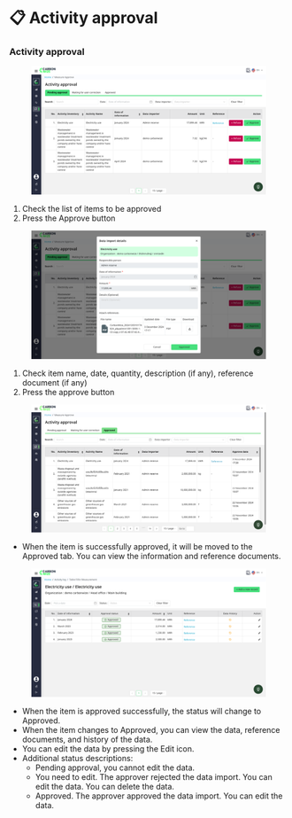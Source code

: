 # 📋 Activity approval

### Activity approval

<figure><img src="../../.gitbook/assets/image (36).png" alt=""><figcaption></figcaption></figure>

1. Check the list of items to be approved
2. Press the Approve button

<figure><img src="../../.gitbook/assets/image (1) (1) (1) (1) (1) (1) (1) (1) (1).png" alt=""><figcaption></figcaption></figure>

1. Check item name, date, quantity, description (if any), reference document (if any)
2. Press the approve button

<figure><img src="../../.gitbook/assets/image (3) (1) (1) (1) (1) (1) (1) (1).png" alt=""><figcaption></figcaption></figure>

* When the item is successfully approved, it will be moved to the Approved tab. You can view the information and reference documents.

<figure><img src="../../.gitbook/assets/image (2) (1) (1) (1) (1) (1) (1) (1).png" alt=""><figcaption></figcaption></figure>

* When the item is approved successfully, the status will change to Approved.
* When the item changes to Approved, you can view the data, reference documents, and history of the data.
* You can edit the data by pressing the Edit icon.
* Additional status descriptions:
  * Pending approval, you cannot edit the data.
  * You need to edit. The approver rejected the data import. You can edit the data. You can delete the data.
  * Approved. The approver approved the data import. You can edit the data.
